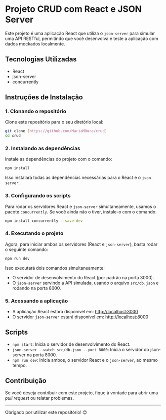 # Projeto CRUD com React e JSON Server

Este projeto é uma aplicação React que utiliza o `json-server` para simular uma API RESTful, permitindo que você desenvolva e teste a aplicação com dados mockados localmente.

## Tecnologias Utilizadas

- React
- json-server
- concurrently

## Instruções de Instalação

### 1. Clonando o repositório

Clone este repositório para o seu diretório local:

```bash
git clone [https://github.com/MariaM0ura/crud]
cd crud
```

### 2. Instalando as dependências

Instale as dependências do projeto com o comando:

```bash
npm install
```

Isso instalará todas as dependências necessárias para o React e o `json-server`.

### 3. Configurando os scripts

Para rodar os servidores React e `json-server` simultaneamente, usamos o pacote `concurrently`. Se você ainda não o tiver, instale-o com o comando:

```bash
npm install concurrently --save-dev
```

### 4. Executando o projeto

Agora, para iniciar ambos os servidores (React e `json-server`), basta rodar o seguinte comando:

```bash
npm run dev
```

Isso executará dois comandos simultaneamente:
- O servidor de desenvolvimento do React (por padrão na porta 3000).
- O `json-server` servindo a API simulada, usando o arquivo `src/db.json` e rodando na porta 8000.

### 5. Acessando a aplicação

- A aplicação React estará disponível em: [http://localhost:3000](http://localhost:3000)
- O servidor `json-server` estará disponível em: [http://localhost:8000](http://localhost:8000)

## Scripts

- `npm start`: Inicia o servidor de desenvolvimento do React.
- `json-server --watch src/db.json --port 8000`: Inicia o servidor do json-server na porta 8000.
- `npm run dev`: Inicia ambos, o servidor React e o `json-server`, ao mesmo tempo.


## Contribuição

Se você deseja contribuir com este projeto, fique à vontade para abrir uma *pull request* ou relatar problemas.

---

Obrigado por utilizar este repositório! 😊

